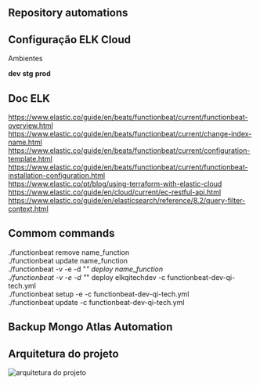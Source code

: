 ## Repository automations

## Configuração ELK Cloud  

Ambientes

**dev**
**stg**
**prod**

## Doc ELK
https://www.elastic.co/guide/en/beats/functionbeat/current/functionbeat-overview.html  
https://www.elastic.co/guide/en/beats/functionbeat/current/change-index-name.html  
https://www.elastic.co/guide/en/beats/functionbeat/current/configuration-template.html  
https://www.elastic.co/guide/en/beats/functionbeat/current/functionbeat-installation-configuration.html  
https://www.elastic.co/pt/blog/using-terraform-with-elastic-cloud  
https://www.elastic.co/guide/en/cloud/current/ec-restful-api.html  
https://www.elastic.co/guide/en/elasticsearch/reference/8.2/query-filter-context.html  

## Commom commands  
./functionbeat remove name_function  
./functionbeat update name_function  
./functionbeat -v -e -d "*" deploy name_function  
./functionbeat -v -e -d "*" deploy elkqitechdev -c functionbeat-dev-qi-tech.yml  
./functionbeat setup -e -c functionbeat-dev-qi-tech.yml  
./functionbeat update -c functionbeat-dev-qi-tech.yml  

## Backup Mongo Atlas Automation

## Arquitetura do projeto
![arquitetura do projeto](https://raw.githubusercontent.com/CondoLivre/infra-maintenance/main/mongoBackup/arquitetura/BackupMongoAtlasDB.png?token=GHSAT0AAAAAABWIW2NWGFNUXT3JNUEK7WE6YY725XQ)

